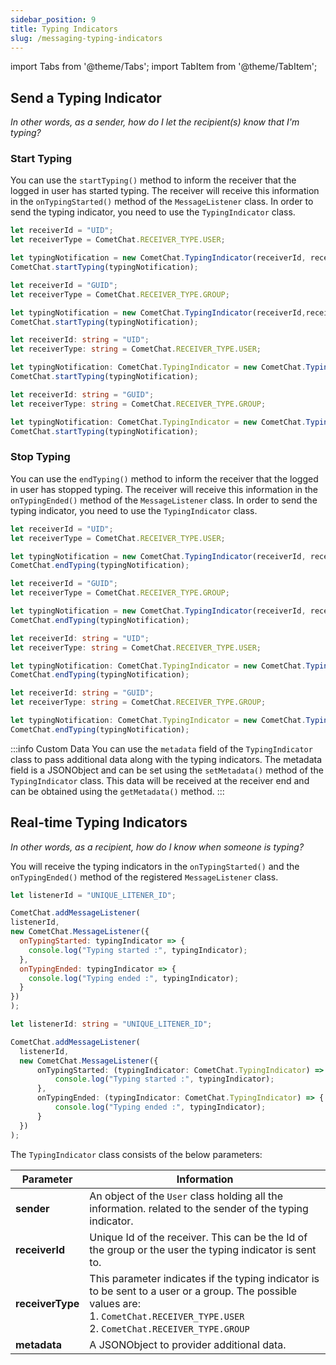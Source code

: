 ```yaml
---
sidebar_position: 9
title: Typing Indicators
slug: /messaging-typing-indicators
---
```

import Tabs from '@theme/Tabs';
import TabItem from '@theme/TabItem';

## Send a Typing Indicator

_In other words, as a sender, how do I let the recipient(s) know that I'm typing?_

### Start Typing

You can use the `startTyping()` method to inform the receiver that the logged in user has started typing. The receiver will receive this information in the `onTypingStarted()` method of the `MessageListener` class. In order to send the typing indicator, you need to use the `TypingIndicator` class.

<Tabs>
<TabItem value="Start Typing (User)" label="Start Typing (User)">

  ```javascript
let receiverId = "UID";
let receiverType = CometChat.RECEIVER_TYPE.USER;

let typingNotification = new CometChat.TypingIndicator(receiverId, receiverType);
CometChat.startTyping(typingNotification);
  ```
</TabItem>
<TabItem value="Start Typing (Group)" label="Start Typing (Group)">

  ```javascript
let receiverId = "GUID";
let receiverType = CometChat.RECEIVER_TYPE.GROUP;

let typingNotification = new CometChat.TypingIndicator(receiverId,receiverType);
CometChat.startTyping(typingNotification);
  ```
</TabItem>
<TabItem value="Start User Typing (Typescript)" label="Start User Typing (Typescript)">

  ```typescript
let receiverId: string = "UID";
let receiverType: string = CometChat.RECEIVER_TYPE.USER;

let typingNotification: CometChat.TypingIndicator = new CometChat.TypingIndicator(receiverId, receiverType);
CometChat.startTyping(typingNotification);
  ```
</TabItem>
<TabItem value="Start Group Typing (Typescript)" label="Start Group Typing (Typescript)">

  ```typescript
let receiverId: string = "GUID";
let receiverType: string = CometChat.RECEIVER_TYPE.GROUP;

let typingNotification: CometChat.TypingIndicator = new CometChat.TypingIndicator(receiverId, receiverType);
CometChat.startTyping(typingNotification);
  ```
</TabItem>
</Tabs>



### Stop Typing

You can use the `endTyping()` method to inform the receiver that the logged in user has stopped typing. The receiver will receive this information in the `onTypingEnded()` method of the `MessageListener` class. In order to send the typing indicator, you need to use the `TypingIndicator` class.

<Tabs>
<TabItem value="Stop Typing (User)" label="Stop Typing (User)">

  ```javascript
let receiverId = "UID";
let receiverType = CometChat.RECEIVER_TYPE.USER;

let typingNotification = new CometChat.TypingIndicator(receiverId, receiverType);
CometChat.endTyping(typingNotification);
  ```
</TabItem>
<TabItem value="Stop Typing (Group)" label="Stop Typing (Group)">

  ```javascript
let receiverId = "GUID";
let receiverType = CometChat.RECEIVER_TYPE.GROUP;

let typingNotification = new CometChat.TypingIndicator(receiverId, receiverType);
CometChat.endTyping(typingNotification); 
  ```
</TabItem>
<TabItem value="Stop User Typing (Typescript)" label="Stop User Typing (Typescript)">

  ```typescript
let receiverId: string = "UID";
let receiverType: string = CometChat.RECEIVER_TYPE.USER;

let typingNotification: CometChat.TypingIndicator = new CometChat.TypingIndicator(receiverId, receiverType);
CometChat.endTyping(typingNotification);
  ```
</TabItem>
<TabItem value="Stop Group Typing (Typescript)" label="Stop Group Typing (Typescript)">

  ```typescript
let receiverId: string = "GUID";
let receiverType: string = CometChat.RECEIVER_TYPE.GROUP;

let typingNotification: CometChat.TypingIndicator = new CometChat.TypingIndicator(receiverId, receiverType);
CometChat.endTyping(typingNotification);
  ```
</TabItem>
</Tabs>



:::info Custom Data
 You can use the `metadata` field of the `TypingIndicator` class to pass additional data along with the typing indicators. The metadata field is a JSONObject and can be set using the `setMetadata()` method of the `TypingIndicator` class. This data will be received at the receiver end and can be obtained using the `getMetadata()` method.
:::

## Real-time Typing Indicators

_In other words, as a recipient, how do I know when someone is typing?_

You will receive the typing indicators in the `onTypingStarted()` and the `onTypingEnded()` method of the registered `MessageListener` class.

<Tabs>
<TabItem value="Message Listener" label="Message Listener">

  ```javascript
let listenerId = "UNIQUE_LITENER_ID";

CometChat.addMessageListener(
  listenerId,
  new CometChat.MessageListener({
    onTypingStarted: typingIndicator => {
      console.log("Typing started :", typingIndicator);
    },
    onTypingEnded: typingIndicator => {
      console.log("Typing ended :", typingIndicator);
    }
  })
);
  ```
</TabItem>
<TabItem value="Typescript" label="Typescript">

  ```typescript
let listenerId: string = "UNIQUE_LITENER_ID";

CometChat.addMessageListener(
    listenerId,
    new CometChat.MessageListener({
        onTypingStarted: (typingIndicator: CometChat.TypingIndicator) => {
            console.log("Typing started :", typingIndicator);
        },
        onTypingEnded: (typingIndicator: CometChat.TypingIndicator) => {
            console.log("Typing ended :", typingIndicator);
        }
    })
);
  ```
</TabItem>
</Tabs>


The `TypingIndicator` class consists of the below parameters:

| Parameter | Information | 
| ---- | ---- | 
| **sender** | An object of the `User`  class holding all the information. related to the sender of the typing indicator. | 
| **receiverId** | Unique Id of the receiver. This can be the Id of the group or the user the typing indicator is sent to. | 
| **receiverType** | This parameter indicates if the typing indicator is to be sent to a user or a group. The possible values are:<br/>1. `CometChat.RECEIVER_TYPE.USER`<br/>2. `CometChat.RECEIVER_TYPE.GROUP` | 
| **metadata** | A JSONObject to provider additional data. | 
